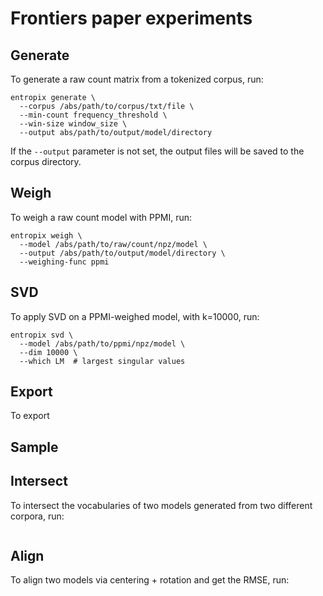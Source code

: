 # Frontiers paper experiments

## Generate
To generate a raw count matrix from a tokenized corpus, run:
```
entropix generate \
  --corpus /abs/path/to/corpus/txt/file \
  --min-count frequency_threshold \
  --win-size window_size \
  --output abs/path/to/output/model/directory
```

If the `--output` parameter is not set, the output files will be saved to the corpus directory.

## Weigh
To weigh a raw count model with PPMI, run:
```
entropix weigh \
  --model /abs/path/to/raw/count/npz/model \
  --output /abs/path/to/output/model/directory \
  --weighing-func ppmi
```

## SVD
To apply SVD on a PPMI-weighed model, with k=10000, run:
```
entropix svd \
  --model /abs/path/to/ppmi/npz/model \
  --dim 10000 \
  --which LM  # largest singular values
```

## Export
To export


## Sample


## Intersect
To intersect the vocabularies of two models generated from two different corpora, run:
```

```

## Align
To align two models via centering + rotation and get the RMSE, run:
```

```
